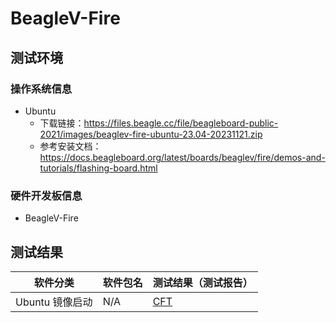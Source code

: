 # BeagleV-Fire

## 测试环境

### 操作系统信息

- Ubuntu
    - 下载链接：https://files.beagle.cc/file/beagleboard-public-2021/images/beaglev-fire-ubuntu-23.04-20231121.zip
    - 参考安装文档：https://docs.beagleboard.org/latest/boards/beaglev/fire/demos-and-tutorials/flashing-board.html

### 硬件开发板信息

- BeagleV-Fire

## 测试结果

| 软件分类                | 软件包名 | 测试结果（测试报告）          |
|---------------------|----------|---------------------------|
| Ubuntu 镜像启动         | N/A      | [CFT][Ubuntu]              |

[Ubuntu]: ./Ubuntu/README.md